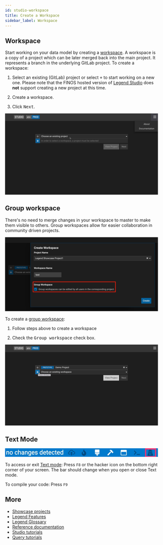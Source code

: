 ```yaml
---
id: studio-workspace
title: Create a Workspace
sidebar_label: Workspace
---
```


## Workspace

Start working on your data model by creating a [workspace](../overview/legend-features.md/#workspace). A workspace is a copy of a project which can be later merged back into the main project. It represents a branch in the underlying GitLab project. To create a workspace:

1. Select an existing (GitLab) project or select <kbd>+</kbd> to start working on a new one. Please note that the FINOS hosted version of [Legend Studio](https://legend.finos.org/studio/-/setup) does **not** support creating a new project at this time.

2. Create a workspace.

3. Click <kbd>Next</kbd>.

![create-workspace](../assets/create-a-workspace.gif)

## Group workspace

There's no need to merge changes in your workspace to master to make them visible to others. Group workspaces allow for easier collaboration in community driven projects.

![new group workspace feature](../assets/new-group-workspace.jpg)

To create a [group workspace](../overview/legend-features.md/#group-workspace):

1. Follow steps above to create a workspace

2. Check the <kbd>Group workspace</kbd> check box.

![Create a group workspace](../assets/create-a-group-workspace.gif)

## Text Mode

   ![F8TextMode](../assets/F8TextMode.jpg)

To access or exit [Text mode](../overview/legend-features.md/#text-mode): Press `F8` or the hacker icon on the bottom right corner of your screen. The bar should change when you open or close Text mode.

To compile your code: Press `F9`

## More
- [Showcase projects](../showcases/showcase-projects.md)
- [Legend Features](../overview/legend-features.md)
- [Legend Glossary](../overview/legend-glossary.md)
- [Reference documentation](../reference/legend-language.md)
- [Studio tutorials](../tutorials/studio-workspace.md)
- [Query tutorials](../tutorials/query-builder.md)

